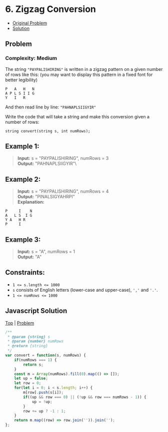# 6. Zigzag Conversion

- [Original Problem](https://leetcode.com/problems/zigzag-conversion/description/)
- [Solution](#javascript-solution)

## Problem
### Complexity: Medium

The string `"PAYPALISHIRING"` is written in a zigzag pattern on a given number of rows like this: (you may want to display this pattern in a fixed font for better legibility)

```
P   A   H   N
A P L S I I G
Y   I   R
```
And then read line by line: `"PAHNAPLSIIGYIR"`

Write the code that will take a string and make this conversion given a number of rows:

`string convert(string s, int numRows);`
 

## Example 1:

> **Input:** s = "PAYPALISHIRING", numRows = 3\
**Output:** "PAHNAPLSIIGYIR"\

## Example 2:

> **Input:** s = "PAYPALISHIRING", numRows = 4\
**Output:** "PINALSIGYAHRPI"\
**Explanation:**
```
P     I    N
A   L S  I G
Y A   H R
P     I
```

## Example 3:

> **Input:** s = "A", numRows = 1\
**Output:** "A"
 

## Constraints:

- `1 <= s.length <= 1000`
- `s` consists of English letters (lower-case and upper-case), `','` and `'.'`.
- `1 <= numRows <= 1000`

## Javascript Solution
[Top](#6-zigzag-conversion) | [Problem](#problem)

```javascript
/**
 * @param {string} s
 * @param {number} numRows
 * @return {string}
 */
var convert = function(s, numRows) {
    if(numRows === 1) {
        return s;
    }
    const m = Array(numRows).fill(0).map(() => []);
    let up = false;
    let row = 0;
    for(let i = 0; i < s.length; i++) {
        m[row].push(s[i]);
        if((up && row === 0) || (!up && row === numRows - 1)) {
            up = !up;
        }
        row += up ? -1 : 1;
    }
    return m.map((row) => row.join('')).join('');
};
```